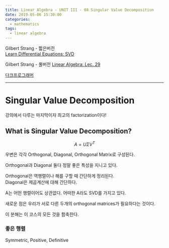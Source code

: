 ```yaml
---
title: Linear Algebra - UNIT III - 08 Singular Value Decomposition
date: 2019-05-06 15:30:00
categories:
  - mathematics
tags:
  - linear algebra
---
```


Gilbert Strang - 짧은버전  
[Learn Differential Equations: SVD](https://www.youtube.com/watch?v=mBcLRGuAFUk)

Gilbert Strang - 풀버전
[Linear Algebra: Lec. 29](https://www.youtube.com/watch?v=Nx0lRBaXoz4&t=700s)

[다크프로그래머](https://darkpgmr.tistory.com/106)

---

# Singular Value Decomposition

강의에서 다루는 마지막이자 최고의 factorization이다!

## What is Singular Value Decomposition?

$$A= U \Sigma V^T$$

우변은 각각 Orthogonal, Diagonal, Orthogonal Matrix로 구성된다.

Orthogonal과 Diagonal 둘다 정말 좋은 특성을 지니고 있다.

Orthogonal은 역행렬이나 해를 구할 때 간단하게 정리된다.  
Diagonal은 제곱계산에 대해 간단하다.

A는 어떤 행렬이어도 상관없다. 어떠한 A라도 SVD를 가지고 있다.

새로운 점은 우리가 서로 다른 두개의 orthogonal matrices가 필요하다는 것이다.

이 분해는 이 코스의 모든 것을 함축한다.

### 좋은 행렬

Symmetric, Positive, Definitive
